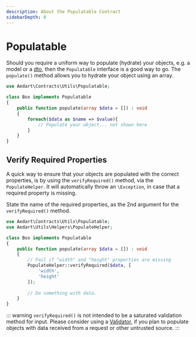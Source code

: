 ```yaml
---
description: About the Populatable Contract
sidebarDepth: 0
---
```


# Populatable

Should you require a uniform way to populate (hydrate) your objects, e.g. a model or a [dto](https://en.wikipedia.org/wiki/Data_transfer_object), then the `Populatable` interface is a good way to go.
The `populate()` method allows you to hydrate your object using an array. 

```php
use Aedart\Contracts\Utils\Populatable;

class Box implements Populatable
{
    public function populate(array $data = []) : void
    {
        foreach($data as $name => $value){
            // Populate your object... not shown here
        }
    }
}
```

## Verify Required Properties

A quick way to ensure that your objects are populated with the correct properties, is by using the `verifyRequired()` method, via the `PopulateHelper`.
It will automatically throw an `\Exception`, in case that a required property is missing.

State the name of the required properties, as the 2nd argument for the `verifyRequired()` method.

```php
use Aedart\Contracts\Utils\Populatable;
use Aedart\Utils\Helpers\PopulateHelper;

class Box implements Populatable
{
    public function populate(array $data = []) : void
    {
        // Fail if "width" and "height" properties are missing
        PopulateHelper::verifyRequired($data, [
            'width',
            'height'
        ]);
        
        // Do something with data.
    }
}
```

::: warning
`verifyRequired()` is not intended to be a saturated validation method for input.
Please consider using a [Validator](https://laravel.com/docs/8.x/validation#validating-arrays), if you plan to populate objects with data received from a request or other untrusted source.
:::
